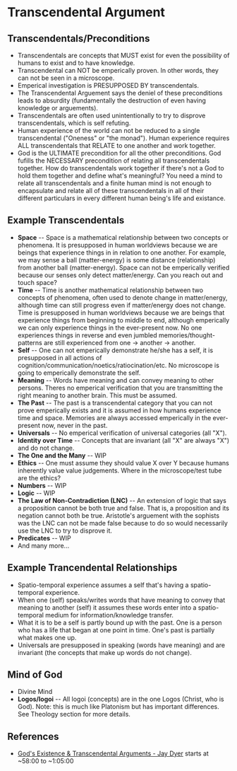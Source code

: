 # Transcendental Argument

## Transcendentals/Preconditions
 
- Transcendentals are concepts that MUST exist for even the possibility of humans to exist and to have knowledge.
- Transcendental can NOT be emperically proven.  In other words, they can not be seen in a microscope.
- Emperical investigation is PRESUPPOSED BY transcendentals.
- The Transcendental Arguement says the deniel of these preconditions leads to absurdity (fundamentally the destruction of even having knowledge or arguements).
- Transcendentals are often used unintentionally to try to disprove transcendentals, which is self refuting.
- Human experience of the world can not be reduced to a single transcendental ("Oneness" or "the monad").  Human experience requires ALL transcendentals that RELATE to one another and work together.
- God is the ULTIMATE precondition for all the other preconditions.  God fufills the NECESSARY precondition of relating all transcendentals together.  How do transcendentals work together if there's not a God to hold them together and define what's meaningful?  You need a mind to relate all transcendentals and a finite human mind is not enough to encapsulate and relate all of these transcendentals in all of their different particulars in every different human being's life and existance.

## Example Transcendentals

- **Space** -- Space is a mathematical relationship between two concepts or phenomena.  It is presupposed in human worldviews because we are beings that experience things in in relation to one another.  For example, we may sense a ball (matter-energy) is some distance (relationship) from another ball (matter-energy).  Space can not be emperically verified because our senses only detect matter/energy.  Can you reach out and touch space?
- **Time** -- Time is another mathematical relationship between two concepts of phenomena, often used to denote change in matter/energy, although time can still progress even if matter/energy does not change.  Time is presupposed in human worldviews because we are beings that experience things from beginning to middle to end, although emperically we can only experience things in the ever-present now.  No one experiences things in reverse and even jumbled memories/thought-patterns are still experienced from one -> another -> another.
- **Self** -- One can not emperically demonstrate he/she has a self, it is presupposed in all actions of cognition/communication/noetics/ratiocination/etc.  No microscope is going to emperically demonstrate the self.
- **Meaning** -- Words have meaning and can convey meaning to other persons.  Theres no emperical verification that you are transmitting the right meaning to another brain.  This must be assumed.
- **The Past** -- The past is a transcendental category that you can not prove emperically exists and it is assumed in how humans experience time and space.  Memories are always accessed emperically in the ever-present now, never in the past.
- **Universals** -- No emperical verification of universal categories (all "X").
- **Identity over Time** -- Concepts that are invariant (all "X" are always "X") and do not change.
- **The One and the Many** -- WIP
- **Ethics** -- One must assume they should value X over Y because humans inherently value value judgements.  Where in the microscope/test tube are the ethics?
- **Numbers** -- WIP
- **Logic** -- WIP
- **The Law of Non-Contradiction (LNC)** -- An extension of logic that says a proposition cannot be both true and false.  That is, a proposition and its negation cannot both be true.  Aristotle's arguement with the sophists was the LNC can not be made false because to do so would necessarily use the LNC to try to disprove it.
- **Predicates** -- WIP
- And many more...

## Example Trancendental Relationships

- Spatio-temporal experience assumes a self that's having a spatio-temporal experience.
- When one (self) speaks/writes words that have meaning to convey that meaning to another (self) it assumes these words enter into a spatio-temporal medium for information/knowledge transfer.
- What it is to be a self is partly bound up with the past.  One is a person who has a life that began at one point in time.  One's past is partially what makes one up.
- Universals are presupposed in speaking (words have meaning) and are invariant (the concepts that make up words do not change).

## Mind of God
- Divine Mind
- **Logos/logoi** -- All logoi (concepts) are in the one Logos (Christ, who is God).  Note: this is much like Platonism but has important differences.  See Theology section for more details.

## References

- [God's Existence & Transcendental Arguments - Jay Dyer](https://www.youtube.com/watch?v=tx3ssbjb3Xs) starts at ~58:00 to ~1:05:00